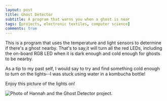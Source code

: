```yaml
---
layout: post
title: Ghost Detector
subtitle: A program that warns you when a ghost is near 
tags: [projects, electronic textiles, computer science]
comments: true
---
```

This is a program that uses the temperature and light sensors to determine if there's a ghost nearby. 
That's to say,it  will turn all the red LEDs, including the on-board RGB LED when it is dark enough and cold enough for ghosts to be nearby.

As a tip to my past self, I would say to try and find something cold enough to turn on the lights--I was stuck using water in a kombucha bottle!


Enjoy this picture of the lights on!

![Photo of Hannah and the Ghost Detector project.](https://hannahtager.github.io/img/ghostDetector.png)

